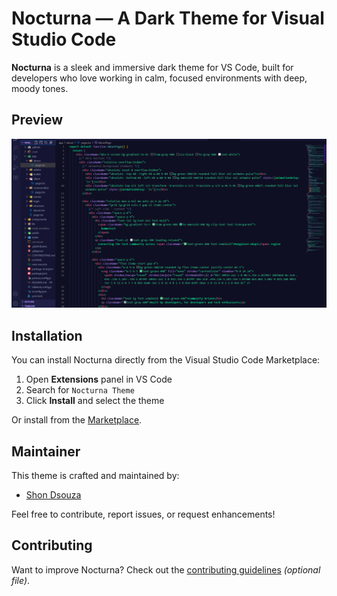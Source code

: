 # Nocturna — A Dark Theme for Visual Studio Code

**Nocturna** is a sleek and immersive dark theme for VS Code, built for developers who love working in calm, focused environments with deep, moody tones.

##  Preview

![Nocturna Theme Screenshot](./screenshot.png)

## Installation

You can install Nocturna directly from the Visual Studio Code Marketplace:

1. Open **Extensions** panel in VS Code
2. Search for `Nocturna Theme`
3. Click **Install** and select the theme

Or install from the [Marketplace](https://marketplace.visualstudio.com/items?itemName=ShonDsouza.nocturna-theme).

## Maintainer

This theme is crafted and maintained by:

- [Shon Dsouza](https://github.com/shondsouza)

Feel free to contribute, report issues, or request enhancements!

## Contributing

Want to improve Nocturna? Check out the [contributing guidelines](https://github.com/shondsouza/nocturna-theme/CONTRIBUTING.md) *(optional file)*.


